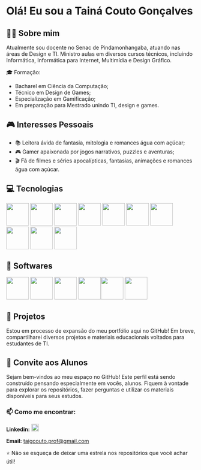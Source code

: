 # Olá! Eu sou a Tainá Couto Gonçalves

## 👩‍🏫 Sobre mim
Atualmente sou docente no Senac de Pindamonhangaba, atuando nas áreas de Design e TI. Ministro aulas em diversos cursos técnicos, incluindo Informática, Informática para Internet, Multimídia e Design Gráfico.

🎓 Formação:
- Bacharel em Ciência da Computação;
- Técnico em Design de Games;
- Especialização em Gamificação;
- Em preparação para Mestrado unindo TI, design e games.

## 🎮 Interesses Pessoais
- 📚 Leitora ávida de fantasia, mitologia e romances água com açúcar;
- 🎮 Gamer apaixonada por jogos narrativos, puzzles e aventuras;
- 🎬 Fã de filmes e séries apocalípticas, fantasias, animações e romances água com açúcar.


## 💻 Tecnologias
<img src="https://cdn.jsdelivr.net/gh/devicons/devicon@latest/icons/html5/html5-original.svg" width="60" height="60" /> <img src="https://cdn.jsdelivr.net/gh/devicons/devicon@latest/icons/css3/css3-original.svg" width="60" height="60"/> <img src="https://cdn.jsdelivr.net/gh/devicons/devicon@latest/icons/javascript/javascript-original.svg" width="60" height="60"/> <img src="https://cdn.jsdelivr.net/gh/devicons/devicon@latest/icons/csharp/csharp-original.svg" width="60" height="60"/> <img src="https://cdn.jsdelivr.net/gh/devicons/devicon@latest/icons/cplusplus/cplusplus-original.svg" width="60" height="60"/> <img src="https://cdn.jsdelivr.net/gh/devicons/devicon@latest/icons/arduino/arduino-original.svg" width="60" height="60" /> <img src="https://cdn.jsdelivr.net/gh/devicons/devicon@latest/icons/react/react-original.svg" width="60" height="60"/> <img src="https://cdn.jsdelivr.net/gh/devicons/devicon@latest/icons/git/git-original.svg" width="60" height="60" /> <img src="https://cdn.jsdelivr.net/gh/devicons/devicon@latest/icons/php/php-original.svg" width="60" height="60"/> <img src="https://cdn.jsdelivr.net/gh/devicons/devicon@latest/icons/mysql/mysql-original.svg"  width="60" height="60"/>


## 🎨 Softwares
<img src="https://www.adobe.com/cc-shared/assets/img/product-icons/svg/illustrator-40.svg" width="60" height="60" /> <img src="https://www.adobe.com/cc-shared/assets/img/product-icons/svg/after-effects.svg" width="60" height="60" /> <img src="https://cdn.jsdelivr.net/gh/devicons/devicon@latest/icons/photoshop/photoshop-original.svg" width="60" height="60"/> <img src="https://www.adobe.com/cc-shared/assets/img/product-icons/svg/indesign-40.svg" width="60" height="60" /><img src="https://cdn.jsdelivr.net/gh/devicons/devicon@latest/icons/figma/figma-original.svg" width="60" height="60" /> <img src="https://construct-static.com/images/v1384/r/global/construct-3-logo_v43.png" width="60" height="60" /> 
          

## 📌 Projetos
Estou em processo de expansão do meu portfólio aqui no GitHub! Em breve, compartilharei diversos projetos e materiais educacionais voltados para estudantes de TI. 

## 🌟 Convite aos Alunos
Sejam bem-vindos ao meu espaço no GitHub! Este perfil está sendo construído pensando especialmente em vocês, alunos. Fiquem à vontade para explorar os repositórios, fazer perguntas e utilizar os materiais disponíveis para seus estudos.

### 📫 Como me encontrar:
**Linkedin:**
<a href="https://www.linkedin.com/in/tain%C3%A1-couto-gon%C3%A7alves-92b065276/"><img src="https://t.ctcdn.com.br/ClbNm_AxWl6gDsKOKmnZXzmsIXI=/1080x1080/smart/i490027.jpeg" width="20" alt="Descrição da imagem"></a>

**Email:** taigcouto.prof@gmail.com

⭐ Não se esqueça de deixar uma estrela nos repositórios que você achar útil!

